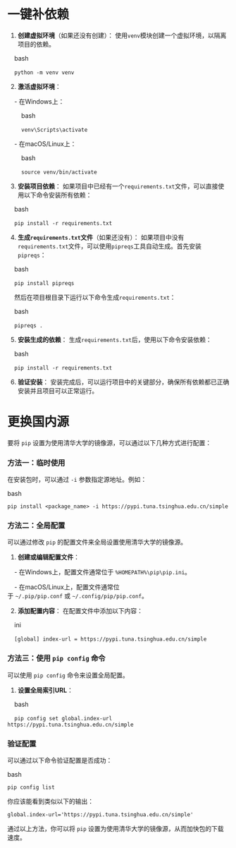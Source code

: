   
# 一键补依赖


1. **创建虚拟环境**（如果还没有创建）： 使用`venv`模块创建一个虚拟环境，以隔离项目的依赖。

    bash

    `python -m venv venv`

2. **激活虚拟环境**：

    - 在Windows上：

        bash

        `venv\Scripts\activate`

    - 在macOS/Linux上：

        bash

        `source venv/bin/activate`

3. **安装项目依赖**： 如果项目中已经有一个`requirements.txt`文件，可以直接使用以下命令安装所有依赖：

    bash

    `pip install -r requirements.txt`

4. **生成`requirements.txt`文件**（如果还没有）： 如果项目中没有`requirements.txt`文件，可以使用`pipreqs`工具自动生成。首先安装`pipreqs`：

    bash

    `pip install pipreqs`

    然后在项目根目录下运行以下命令生成`requirements.txt`：

    bash

    `pipreqs .`

5. **安装生成的依赖**： 生成`requirements.txt`后，使用以下命令安装依赖：

    bash

    `pip install -r requirements.txt`

6. **验证安装**： 安装完成后，可以运行项目中的关键部分，确保所有依赖都已正确安装并且项目可以正常运行。

  
  

# 更换国内源

要将 `pip` 设置为使用清华大学的镜像源，可以通过以下几种方式进行配置：

  

### 方法一：临时使用

  

在安装包时，可以通过 `-i` 参数指定源地址。例如：

  

bash

  

`pip install <package_name> -i https://pypi.tuna.tsinghua.edu.cn/simple`

  

### 方法二：全局配置

  

可以通过修改 `pip` 的配置文件来全局设置使用清华大学的镜像源。

  

1. **创建或编辑配置文件**：

    - 在Windows上，配置文件通常位于 `%HOMEPATH%\pip\pip.ini`。

    - 在macOS/Linux上，配置文件通常位于 `~/.pip/pip.conf` 或 `~/.config/pip/pip.conf`。

2. **添加配置内容**： 在配置文件中添加以下内容：

    ini

    `[global] index-url = https://pypi.tuna.tsinghua.edu.cn/simple`

  

### 方法三：使用 `pip config` 命令

  

可以使用 `pip config` 命令来设置全局配置。

  

1. **设置全局索引URL**：

    bash

    `pip config set global.index-url https://pypi.tuna.tsinghua.edu.cn/simple`

  

### 验证配置

  

可以通过以下命令验证配置是否成功：

  

bash

  

`pip config list`

  

你应该能看到类似以下的输出：

  

`global.index-url='https://pypi.tuna.tsinghua.edu.cn/simple'`

  

通过以上方法，你可以将 `pip` 设置为使用清华大学的镜像源，从而加快包的下载速度。